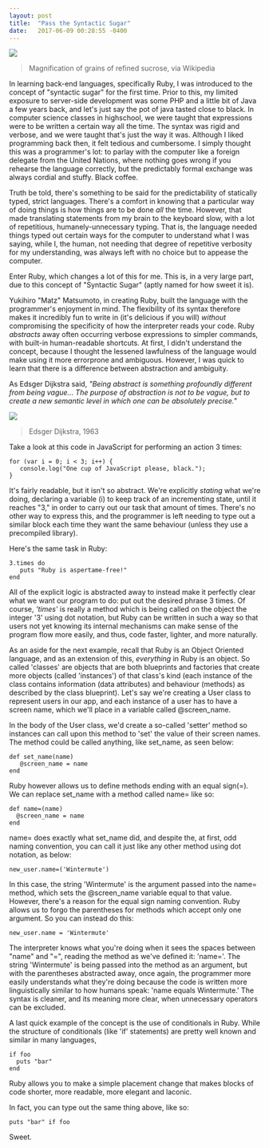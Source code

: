```yaml
---
layout: post
title:  "Pass the Syntactic Sugar"
date:   2017-06-09 00:28:55 -0400
---
```



![](https://upload.wikimedia.org/wikipedia/commons/thumb/5/56/Sugar_2xmacro.jpg/310px-Sugar_2xmacro.jpg)
> Magnification of grains of refined sucrose, via Wikipedia

In learning back-end languages, specifically Ruby, I was introduced to the concept of "syntactic sugar" for the first time. Prior to this, my limited exposure to server-side development was some PHP and a little bit of Java a few years back, and let's just say the pot of java tasted close to black. In computer science classes in highschool, we were taught that expressions were to be written a certain way all the time. The syntax was rigid and verbose, and we were taught that's just the way it was. Although I liked programming back then, it felt tedious and cumbersome. I simply thought this was a programmer's lot: to parlay with the computer like a foreign delegate from the United Nations, where nothing goes wrong if you rehearse the language correctly, but the predictably formal exchange was always cordial and stuffy. Black coffee.

Truth be told, there's something to be said for the predictability of statically typed, strict languages. There's a comfort in knowing that a particular way of doing things is how things are to be done *all* the time. However, that made translating statements from my brain to the keyboard slow, with a lot of repetitious, humanely-unnecessary typing. That is, the language needed things typed out certain ways for the computer to understand what I was saying, while I, the human, not needing that degree of repetitive verbosity for my understanding, was always left with no choice but to appease the computer. 

Enter Ruby, which changes a lot of this for me. This is, in a very large part, due to this concept of "Syntactic Sugar" (aptly named for how sweet it is).

Yukihiro "Matz" Matsumoto, in creating Ruby, built the language with the programmer's enjoyment in mind. The flexibility of its syntax therefore makes it incredibly fun to write in (it's delicious if you will) *without* compromising the specificity of how the interpreter reads your code. Ruby *abstracts* away often occurring verbose expressions to simpler commands, with built-in human-readable shortcuts. At first, I didn't understand the concept, because I thought the lessened lawfulness of the language would make using it more errorprone and ambiguous. However, I was quick to learn that there is a difference between abstraction and ambiguity. 

As Edsger Dijkstra said, *"Being abstract is something profoundly different from being vague... The purpose of abstraction is not to be vague, but to create a new semantic level in which one can be absolutely precise."*

![](http://www.dijkstrascry.com/sites/default/files/dijk1963.jpg)
>  Edsger Dijkstra, 1963


Take a look at this code in JavaScript for performing an action 3 times:

```
for (var i = 0; i < 3; i++) {
   console.log("One cup of JavaScript please, black.");
}
```

It's fairly readable, but it isn't so abstract. We're explicitly *stating* what we're doing, declaring a variable (i) to keep track of an incrementing state, until it reaches "3," in order to carry out our task that amount of times. There's no other way to express this, and the programmer is left needing to type out a similar block each time they want the same behaviour (unless they use a precompiled library).

Here's the same task in Ruby:

```
3.times do
   puts "Ruby is aspertame-free!"
end
```

All of the explicit logic is abstracted away to instead make it perfectly clear what we want our program to do: put out the desired phrase 3 times. Of course, *'times'* is really a method which is being called on the object the integer '3' using dot notation, but Ruby can be written in such a way so that users not yet knowing its internal mechanisms can make sense of the program flow more easily, and thus, code faster, lighter, and more naturally.

As an aside for the next example, recall that Ruby is an Object Oriented language, and as an extension of this, *everything* in Ruby is an object. So called 'classes' are objects that are both blueprints and factories that create more objects (called 'instances') of that class's kind (each instance of the class contains information (data attributes) and behaviour (methods) as described by the class blueprint). Let's say we're creating a User class to represent users in our app, and each instance of a user has to have a screen name, which we'll place in a variable called @screen_name. 

In the body of the User class, we'd create a so-called 'setter' method so instances can call upon this method to 'set' the value of their screen names. The method could be called anything, like set_name, as seen below:

```
def set_name(name)
   @screen_name = name
end
```

Ruby however allows us to define methods ending with an equal sign(=). We can replace set_name with a method called name= like so:

```
def name=(name)
  @screen_name = name
end
```

name= does exactly what set_name did, and despite the, at first, odd naming convention, you can call it just like any other method using dot notation, as below:

```
new_user.name=('Wintermute')
```

In this case, the string 'Wintermute' is the argument passed into the name= method, which sets the @screen_name variable equal to that value. However, there's a reason for the equal sign naming convention. Ruby allows us to forgo the parentheses for methods which accept only one argument. So you can instead do this:

```
new_user.name = 'Wintermute'
```

The interpreter knows what you're doing when it sees the spaces between "name" and "=", reading the method as we've defined it: 'name='. The string 'Wintermute' is being passed into the method as an argument, but with the parentheses abstracted away, once again, the programmer more easily understands what they're doing because the code is written more linguistically similar to how humans speak: 'name equals Wintermute.' The syntax is cleaner, and its meaning more clear, when unnecessary operators can be excluded. 

A last quick example of the concept is the use of conditionals in Ruby. While the structure of conditionals (like 'if' statements) are pretty well known and similar in many languages,

```
if foo
  puts "bar"
end
```

Ruby allows you to make a simple placement change that makes blocks of code shorter, more readable, more elegant and laconic. 

In fact, you can type out the same thing above, like so:

```
puts "bar" if foo
```

Sweet.

